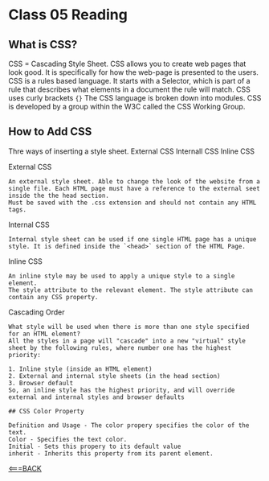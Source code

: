 # Class 05 Reading

## What is CSS?

CSS = Cascading Style Sheet. 
CSS allows you to create web pages that look good. It is specifically for how the web-page is presented to the users.
CSS is a rules based language. 
It starts with a Selector, which is part of a rule that describes what elements in a document the rule will match. 
CSS uses curly brackets `{}`
The CSS language is broken down into modules. 
CSS is developed by a group within the W3C called the CSS Working Group.

## How to Add CSS

Thre ways of inserting a style sheet.
    External CSS
    Internall CSS
    Inline CSS

External CSS

    An external style sheet. Able to change the look of the website from a single file. Each HTML page must have a reference to the external seet inside the the head section.
    Must be saved with the .css extension and should not contain any HTML tags.

Internal CSS

    Internal style sheet can be used if one single HTML page has a unique style. It is defined inside the `<head>` section of the HTML Page.

Inline CSS

    An inline style may be used to apply a unique style to a single element.
    The style attribute to the relevant element. The style attribute can contain any CSS property.

Cascading Order

    What style will be used when there is more than one style specified for an HTML element?
    All the styles in a page will "cascade" into a new "virtual" style sheet by the following rules, where number one has the highest priority:

    1. Inline style (inside an HTML element)
    2. External and internal style sheets (in the head section)
    3. Browser default
    So, an inline style has the highest priority, and will override external and internal styles and browser defaults

    ## CSS Color Property

    Definition and Usage - The color propery specifies the color of the text. 
    Color - Specifies the text color.
    Initial - Sets this propery to its default value
    inherit - Inherits this property from its parent element.

[<===BACK](README.md)